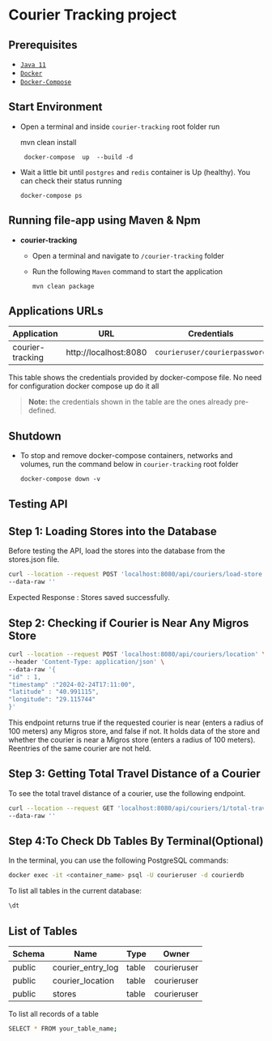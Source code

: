 # Courier Tracking project


## Prerequisites

- [`Java 11`](https://www.oracle.com/java/technologies/javase-jdk11-downloads.html)
- [`Docker`](https://www.docker.com/)
- [`Docker-Compose`](https://docs.docker.com/compose/install/)

## Start Environment

- Open a terminal and inside `courier-tracking` root folder run

  mvn clean install
  ```
   docker-compose  up  --build -d  
  ```

- Wait a little bit until `postgres` and `redis` container is Up (healthy). You can check their status running
  ```
  docker-compose ps
  ```

## Running file-app using Maven & Npm

- **courier-tracking**

    - Open a terminal and navigate to `/courier-tracking` folder

    - Run the following `Maven` command to start the application
      ```
      mvn clean package 
      ```

## Applications URLs

| Application | URL                                   | Credentials                                         |
|-------------| ------------------------------------- | --------------------------------------------------- |
| courier-tracking  | http://localhost:8080 |        `courieruser/courierpassword`                                             |

This table shows the credentials provided by docker-compose file. No need for configuration docker compose up do it all
> **Note:** the credentials shown in the table are the ones already pre-defined.


## Shutdown


- To stop and remove docker-compose containers, networks and volumes, run the command below in `courier-tracking` root
  folder
  ```
  docker-compose down -v
  ```

## Testing API

## Step 1: Loading Stores into the Database

Before testing the API, load the stores into the database from the stores.json file.


```bash
curl --location --request POST 'localhost:8080/api/couriers/load-store' \
--data-raw ''
  ```
Expected Response : Stores saved successfully.

## Step 2: Checking if Courier is Near Any Migros Store

```bash
curl --location --request POST 'localhost:8080/api/couriers/location' \
--header 'Content-Type: application/json' \
--data-raw '{
"id" : 1,
"timestamp" :"2024-02-24T17:11:00",
"latitude" : "40.991115",
"longitude": "29.115744"
}'
  ```
This endpoint returns true if the requested courier is near (enters a radius of 100 meters) any Migros store, and false if not. 
It holds data of the store and whether the courier is near a Migros store (enters a radius of 100 meters).
Reentries of the same courier are not held.

## Step 3: Getting Total Travel Distance of a Courier


To see the total travel distance of a courier, use the following endpoint.


```bash
curl --location --request GET 'localhost:8080/api/couriers/1/total-travel-distance' \
--data-raw ''

  ```
 ## Step 4:To Check Db Tables By Terminal(Optional)
In the terminal, you can use the following PostgreSQL commands:


```bash 
docker exec -it <container_name> psql -U courieruser -d courierdb
  ```

To list all tables in the current database:
```bash 
\dt
  ```

## List of Tables

| Schema | Name              | Type  | Owner       |
|--------|-------------------|-------|-------------|
| public | courier_entry_log | table | courieruser |
| public | courier_location  | table | courieruser |
| public | stores            | table | courieruser |


To list all records of a table

```bash 
SELECT * FROM your_table_name;
  ```





